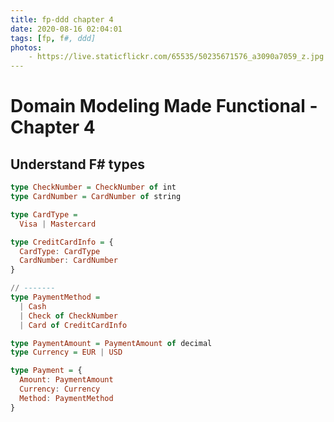 ```yaml
---
title: fp-ddd chapter 4
date: 2020-08-16 02:04:01
tags: [fp, f#, ddd]
photos:
    - https://live.staticflickr.com/65535/50235671576_a3090a7059_z.jpg
---
```


# Domain Modeling Made Functional - Chapter 4

## Understand F# types

<!--more-->

```haskell
type CheckNumber = CheckNumber of int
type CardNumber = CardNumber of string

type CardType =
  Visa | Mastercard

type CreditCardInfo = {
  CardType: CardType
  CardNumber: CardNumber
}

// -------
type PaymentMethod =
  | Cash
  | Check of CheckNumber
  | Card of CreditCardInfo

type PaymentAmount = PaymentAmount of decimal
type Currency = EUR | USD

type Payment = {
  Amount: PaymentAmount
  Currency: Currency
  Method: PaymentMethod
}
```

